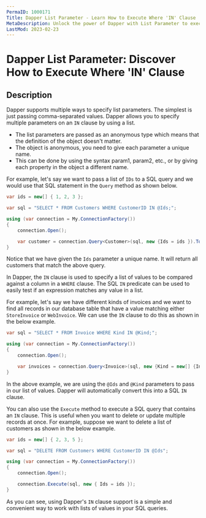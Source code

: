 ```yaml
---
PermaID: 1000171
Title: Dapper List Parameter - Learn How to Execute Where 'IN' Clause
MetaDescription: Unlock the power of Dapper with List Parameter to execute `where in` clause. Learn how to use a list or an array that will automatically be converted into a SQL `IN` clause.
LastMod: 2023-02-23
---
```


# Dapper List Parameter: Discover How to Execute Where 'IN' Clause

## Description

Dapper supports multiple ways to specify list parameters. The simplest is just passing comma-separated values. Dapper allows you to specify multiple parameters on an `IN` clause by using a list.

 - The list parameters are passed as an anonymous type which means that the definition of the object doesn't matter. 
 - The object is anonymous, you need to give each parameter a unique name. 
 - This can be done by using the syntax param1, param2, etc., or by giving each property in the object a different name.

For example, let's say we want to pass a list of `IDs` to a SQL query and we would use that SQL statement in the `Query` method as shown below. 

```csharp
var ids = new[] { 1, 2, 3 };

var sql = "SELECT * FROM Customers WHERE CustomerID IN @Ids;";

using (var connection = My.ConnectionFactory())
{
	connection.Open();

	var customer = connection.Query<Customer>(sql, new {Ids = ids }).ToList();
}
```

Notice that we have given the `Ids` parameter a unique name. It will return all customers that match the above query.

In Dapper, the `IN` clause is used to specify a list of values to be compared against a column in a `WHERE` clause. The SQL `IN` predicate can be used to easily test if an expression matches any value in a list. 

For example, let's say we have different kinds of invoices and we want to find all records in our database table that have a value matching either `StoreInvoice` or `WebInvoice`. We can use the `IN` clause to do this as shown in the below example.

```csharp
var sql = "SELECT * FROM Invoice WHERE Kind IN @Kind;";

using (var connection = My.ConnectionFactory())
{
	connection.Open();

	var invoices = connection.Query<Invoice>(sql, new {Kind = new[] {InvoiceKind.StoreInvoice, InvoiceKind.WebInvoice}}).ToList();
}

```

In the above example, we are using the `@Ids` and `@Kind` parameters to pass in our list of values. Dapper will automatically convert this into a SQL `IN` clause.

You can also use the `Execute` method to execute a SQL query that contains an `IN` clause. This is useful when you want to delete or update multiple records at once. For example, suppose we want to delete a list of customers as shown in the below example.

```csharp
var ids = new[] { 2, 3, 5 };

var sql = "DELETE FROM Customers WHERE CustomerID IN @Ids";

using (var connection = My.ConnectionFactory())
{
	connection.Open();

	connection.Execute(sql, new { Ids = ids });
}
```

As you can see, using Dapper's `IN` clause support is a simple and convenient way to work with lists of values in your SQL queries.

